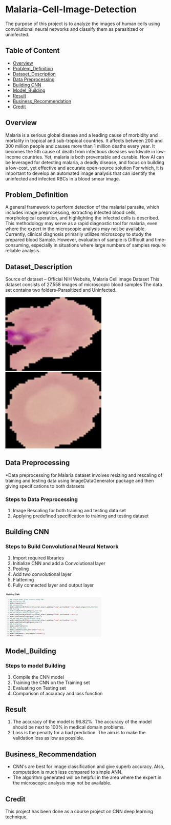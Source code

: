 # Malaria-Cell-Image-Detection
The purpose of this project is to analyze the images of human cells using convolutional neural networks and classify them as parasitized or uninfected.


## Table of Content
  * [Overview](#Overview)
  * [Problem_Definition](#Problem_Definition)
  * [Dataset_Description](#Dataset_Description)
  * [Data Preprocessing](#Data_Preprocessing)
  * [Building CNN](#Building_CNN)
  * [Model_Building](#Model_Building)
  * [Result](#Result)
  * [Business_Recommendation](#Business_Recommendation)
  * [Credit](#Credit)
  
## Overview
Malaria is a serious global disease and a leading cause of morbidity and mortality in tropical and sub-tropical countries. It affects between 200 and 300 million people and causes more than 1 million deaths every year. It becomes the 5th cause of death from infectious diseases worldwide in low-income countries. Yet, malaria is both preventable and curable. How AI can be leveraged for detecting malaria, a deadly disease, and focus on building a low-cost, yet effective and accurate open-source solution  For which, it is important to develop an automated image analysis that can identify the uninfected and infected RBCs in a blood smear image. 
 
 ## Problem_Definition
A general framework to perform detection of the malarial parasite, which includes image preprocessing, extracting infected blood cells, morphological operation, and highlighting the infected cells is described. This methodology may serve as a rapid diagnostic tool for malaria, even where the expert in the microscopic analysis may not be available.  
Currently, clinical diagnosis primarily utilizes microscopy to study the prepared blood Sample. However, evaluation of sample is Difficult and time-consuming, especially in situations where large numbers of samples require reliable analysis.

 
 ## Dataset_Description
Source of dataset – Official NIH Website, Malaria Cell image Dataset 
This dataset consists of 27,558 images of microscopic blood samples
The data set contains two folders-Parasitized and Uninfected.

<img src="/Malaria_Uninfected.PNG" width="300">
<img src="/Malaria_Infected.PNG" width="300">


## Data Preprocessing
*Data preprocessing for Malaria dataset involves resizing and rescaling of training and testing data using ImageDataGenerator package and then giving specifications to both datasets
### Steps to Data Preprocessing
1. Image Rescaling for both training and testing data set
2. Applying predefined specification to training and testing dataset


## Building CNN
### Steps to Build Convolutional Neural Network
1. Import required libraries
2. Initialize CNN and add a Convolutional layer
3. Pooling
4. Add two convolutional layer
5. Flattening
6. Fully connected layer and output layer

<img src="/Builiding%20CNN.PNG" width="300">


## Model_Building
### Steps to model Building
1. Compile the CNN model
2. Training the CNN on the Training set
3.  Evaluating on Testing set
4.  Comparison of accuracy and loss function


    
## Result
1. The accuracy of the model is 96.82%. The accuracy of the model should be next to 100% in medical domain problems.
2. Loss is the penalty for a bad prediction. The aim is to make the validation loss as low as possible.

## Business_Recommendation
* CNN's are best for image classification and give superb accuracy. Also, computation is much less compared to simple ANN.
* The algorithm generated will be helpful in the area where the expert in the microscopic analysis may not be available.

## Credit
This project has been done as a course project on CNN deep learning technique.

